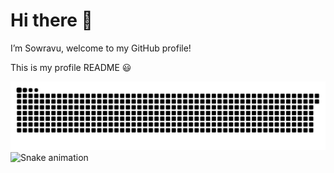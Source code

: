 # Hi there 👋
I’m Sowravu, welcome to my GitHub profile!

This is my profile README 😃


![Snake animation](https://raw.githubusercontent.com/sowravu/sowravu/output/snake.svg#gh-light-mode-only)
![Snake animation](https://raw.githubusercontent.com/sowravu/sowravu/output/snake-dark.svg#gh-dark-mode-only)


